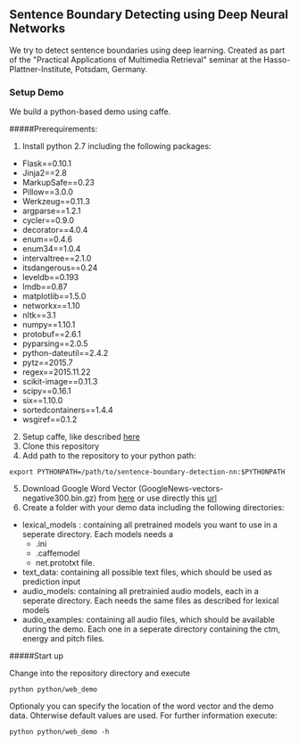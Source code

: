 ## Sentence Boundary Detecting using Deep Neural Networks

We try to detect sentence boundaries using deep learning.
Created as part of the "Practical Applications of Multimedia Retrieval" seminar at the Hasso-Plattner-Institute, Potsdam, Germany.

### Setup Demo
We build a python-based demo using caffe.

#####Prerequirements:
1. Install python 2.7 including the following packages:
  * Flask==0.10.1
  * Jinja2==2.8
  * MarkupSafe==0.23
  * Pillow==3.0.0
  * Werkzeug==0.11.3
  * argparse==1.2.1
  * cycler==0.9.0
  * decorator==4.0.4
  * enum==0.4.6
  * enum34==1.0.4
  * intervaltree==2.1.0
  * itsdangerous==0.24
  * leveldb==0.193
  * lmdb==0.87
  * matplotlib==1.5.0
  * networkx==1.10
  * nltk==3.1
  * numpy==1.10.1
  * protobuf==2.6.1
  * pyparsing==2.0.5
  * python-dateutil==2.4.2
  * pytz==2015.7
  * regex==2015.11.22
  * scikit-image==0.11.3
  * scipy==0.16.1
  * six==1.10.0
  * sortedcontainers==1.4.4
  * wsgiref==0.1.2
2. Setup caffe, like described [here](http://caffe.berkeleyvision.org/installation.html)
3. Clone this repository
4. Add path to the repository to your python path: 
  ```
  export PYTHONPATH=/path/to/sentence-boundary-detection-nn:$PYTHONPATH
  ```
5. Download Google Word Vector (GoogleNews-vectors-negative300.bin.gz) from [here](https://code.google.com/p/word2vec/)  or use directly this [url](https://drive.google.com/file/d/0B7XkCwpI5KDYNlNUTTlSS21pQmM/edit?usp=sharing)
6. Create a folder with your demo data including the following directories:
  * lexical_models : containing all pretrained models you want to use in a seperate directory. Each models needs a 
    * .ini
    * .caffemodel
    * net.prototxt file.
  * text_data: containing all possible text files, which should be used as prediction input
  * audio_models: containing all pretrainied audio models, each in a seperate directory. Each needs the same files as described for lexical models
  * audio_examples: containing all audio files, which should be available during the demo. Each one in a seperate directory containing the ctm, energy and pitch files.

#####Start up

Change into the repository directory and execute
```
python python/web_demo
```
Optionaly you can specify the location of the word vector and the demo data. Ohterwise default values are used.
For further information execute:
```
python python/web_demo -h
```
